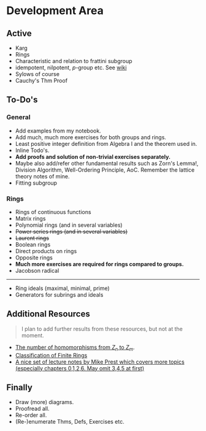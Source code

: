 # Development Area

## Active

- Karg
- Rings
- Characteristic and relation to frattini subgroup
- idempotent, nilpotent, $p$-group etc. See [wiki](https://en.wikipedia.org/wiki/Frattini_subgroup)
- Sylows of course
- Cauchy's Thm Proof

## To-Do's

### General

- Add examples from my notebook.
- Add much, much more exercises for both groups and rings.
- Least positive integer definition from Algebra I and the theorem used in.
- Inline Todo's.
- **Add proofs and solution of non-trivial exercises separately.**
- Maybe also add/refer other fundamental results such as Zorn's Lemma!, Division Algorithm, Well-Ordering Principle, AoC. Remember the lattice theory notes of mine.
- Fitting subgroup

### Rings

- Rings of continuous functions
- Matrix rings
- Polynomial rings (and in several variables)
- ~~Power series rings (and in several variables)~~
- ~~Laurent rings~~
- Boolean rings
- Direct products on rings
- Opposite rings
- **Much more exercises are required for rings compared to groups.**
- Jacobson radical

---

- Ring ideals (maximal, minimal, prime)
- Generators for subrings and ideals

## Additional Resources

> I plan to add further results from these resources, but not at the moment.

- [The number of homomorphisms from $Z_n$ to $Z_m$](https://users.metu.edu.tr/sozkap/461/The%20number%20of%20homomorphisms%20from%20Zn%20to%20Zm.pdf).
- [Classification of Finite Rings](https://users.metu.edu.tr/sozkap/461/Classification_of_Finite-Finite%20rings.pdf)
- [A nice set of lecture notes by Mike Prest which covers more topics (especially chapters 0,1,2,6. May omit 3,4,5 at first)](https://personalpages.manchester.ac.uk/staff/mike.prest/NCAlgCrseNotes2019.pdf)

## Finally

- Draw (more) diagrams.
- Proofread all.
- Re-order all.
- (Re-)enumerate Thms, Defs, Exercises etc.
